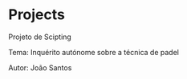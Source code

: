 # Projects
Projeto de Scipting

Tema: Inquérito autónome sobre a técnica de padel

Autor: João Santos
